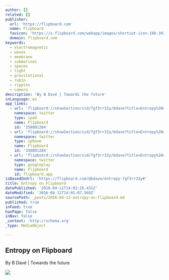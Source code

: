 ```yaml
---
author: []
related: []
publisher:
  url: 'https://flipboard.com'
  name: Flipboard
  favicon: 'https://s.flipboard.com/webapp/images/shortcut-icon-180-393c2144.png'
  domain: flipboard.com
keywords:
  - electromagnetic
  - waves
  - membrane
  - submarines
  - spacex
  - light
  - gravitational
  - rubin
  - ripples
  - camera
description: 'By B Davé | Towards the future'
inLanguage: en
app_links:
  - url: 'flipboard://showSection/sid/7gf3rr32y/bdave?title=Entropy%20on%20Flipboard'
    namespace: twitter
    type: ipad
    name: Flipboard
    id: '358801284'
  - url: 'flipboard://showSection/sid/7gf3rr32y/bdave?title=Entropy%20on%20Flipboard'
    namespace: twitter
    type: iphone
    name: Flipboard
    id: '358801284'
  - url: 'flipboard://showSection/sid/7gf3rr32y/bdave?title=Entropy%20on%20Flipboard'
    namespace: twitter
    type: googleplay
    name: Flipboard
    id: flipboard.app
isBasedOnUrl: 'https://flipboard.com/@bdave/entropy-7gf3rr32y#'
title: Entropy on Flipboard
datePublished: '2016-04-11T14:02:26.431Z'
dateModified: '2016-04-11T14:01:07.569Z'
sourcePath: _posts/2016-04-11-entropy-on-flipboard.md
published: true
inFeed: true
hasPage: false
inNav: false
_context: 'http://schema.org'
_type: MediaObject

---
```

<article style=""><h1>Entropy on Flipboard</h1><p>By B Davé | Towards the future</p><img src="https://cdn.flipboard.com/guim.co.uk/1badef1101ccf1e5ef4d2a313664fc6911691e90/original.jpg" /></article>